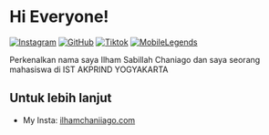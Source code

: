 # Hi Everyone!

[![Instagram](https://img.shields.io/badge/Instagram-000?style=flat&logoColor=flat&logo=instagram)](https://www.instagram.com/lynxmoriarty/)
[![GitHub](https://img.shields.io/badge/-GitHub-000?style=flat&logo=github)](https://www.github.com/ilhamchaniiago)
[![Tiktok](https://img.shields.io/badge/-Tiktok-000?style=flat&logo=tiktok)](https://www.tiktok.com/@iamchniago)
[![MobileLegends](https://img.shields.io/badge/-MobileLegends-000?style=flat&logo=mobilelegends)](https://www.tiktok.com/@iamchniago)


Perkenalkan nama saya Ilham Sabillah Chaniago dan saya seorang mahasiswa di IST AKPRIND YOGYAKARTA

## Untuk lebih lanjut
- My Insta: [ilhamchaniiago.com](https://www.instagram.com/lynxmoriarty/)
